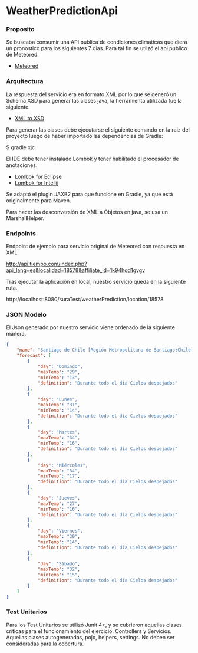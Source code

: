 # WeatherPredictionApi

### Proposito
Se buscaba consumir una API publica de condiciones climaticas que diera un pronostico para los siguientes 7 dias. Para tal fin se utilzó el api publico de Meteored. 

* [Meteored](https://www.meteored.cl/)

### Arquitectura
La respuesta del servicio era en formato XML por lo que se generó un Schema XSD para generar las clases java, la herramienta utilizada fue la siguiente.

* [XML to XSD](https://www.liquid-technologies.com/online-xml-to-xsd-converter)

Para generar las clases debe ejecutarse el siguiente comando en la raiz del proyecto luego de haber importado las dependencias de Gradle:

$ gradle xjc

El IDE debe tener instalado Lombok y tener habilitado el procesador de anotaciones.

* [Lombok for Eclipse](https://howtodoinjava.com/automation/lombok-eclipse-installation-examples/)
* [Lombok for Intellij](https://www.baeldung.com/lombok-ide)

Se adaptó el plugin JAXB2 para que funcione en Gradle, ya que está originalmente para Maven.

Para hacer las desconversión de XML a Objetos en java, se usa un MarshallHelper.

### Endpoints

Endpoint de ejemplo para servicio original de Meteored con respuesta en XML.

http://api.tiempo.com/index.php?api_lang=es&localidad=18578&affiliate_id=1k94hqd1gvgv

Tras ejecutar la aplicación en local, nuestro servicio queda en la siguiente ruta.

http://localhost:8080/suraTest/weatherPrediction/location/18578

### JSON Modelo
El Json generado por nuestro servicio viene ordenado de la siguiente manera.

```json
{
    "name": "Santiago de Chile [Región Metropolitana de Santiago;Chile]",
    "forecast": [
        {
            "day": "Domingo",
            "maxTemp": "29",
            "minTemp": "13",
            "definition": "Durante todo el dia Cielos despejados"
        },
        {
            "day": "Lunes",
            "maxTemp": "31",
            "minTemp": "14",
            "definition": "Durante todo el dia Cielos despejados"
        },
        {
            "day": "Martes",
            "maxTemp": "34",
            "minTemp": "16",
            "definition": "Durante todo el dia Cielos despejados"
        },
        {
            "day": "Miércoles",
            "maxTemp": "34",
            "minTemp": "17",
            "definition": "Durante todo el dia Cielos despejados"
        },
        {
            "day": "Jueves",
            "maxTemp": "27",
            "minTemp": "16",
            "definition": "Durante todo el dia Cielos despejados"
        },
        {
            "day": "Viernes",
            "maxTemp": "30",
            "minTemp": "14",
            "definition": "Durante todo el dia Cielos despejados"
        },
        {
            "day": "Sábado",
            "maxTemp": "32",
            "minTemp": "15",
            "definition": "Durante todo el dia Cielos despejados"
        }
    ]
}
```



### Test Unitarios
Para los Test Unitarios se utilizó Junit 4+, y se cubrieron aquellas clases criticas para el funcionamiento del ejercicio. Controllers y Servicios. Aquellas clases autogeneradas, pojo, helpers, settings. No deben ser consideradas para la cobertura.

